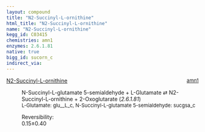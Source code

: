 ```yaml
---
layout: compound
title: "N2-Succinyl-L-ornithine"
html_title: "N2-Succinyl-L-ornithine"
name: "N2-Succinyl-L-ornithine"
kegg_id: C03415
chemistries: amn1
enzymes: 2.6.1.81
native: true
bigg_id: sucorn_c
indirect_via:
---
```

<dl><dt class='rs-product'><a href='{{ site.url }}{{ site.baseurl }}/compounds/C03415' class='link-dark' data-bs-toggle='tooltip' data-bs-html='true' data-bs-title='KEGG: C03415'>N2-Succinyl-L-ornithine</a><span style='float: right; max-width: 40%'><a href='{{ site.url }}{{ site.baseurl }}/chemistries/amn1' class='link-dark opacity-50' style='font-size: small; word-wrap: anywhere;'>amn1</a></span></dt><dd><p>N-Succinyl-L-glutamate 5-semialdehyde + L-Glutamate &#8644; N2-Succinyl-L-ornithine + 2-Oxoglutarate (<i>2.6.1.81</i>)<br /><span style='font-size: small;'><span data-bs-toggle='tooltip' data-bs-html='true' data-bs-title='KEGG: C00025'>L-Glutamate</span>: glu__L_c, <span data-bs-toggle='tooltip' data-bs-html='true' data-bs-title='KEGG: C05932'>N-Succinyl-L-glutamate 5-semialdehyde</span>: sucgsa_c</span><br /><div class="reversibility_info">Reversibility: <div class="progress"><div class="progress-bar bg-success" role="progressbar" style="width: 0%" aria-valuenow="0" aria-valuemin="0" aria-valuemax="100"></div></div><span>0.15&plusmn;0.40</span><div class="progress"><div class="progress-bar bg-danger" role="progressbar" style="width: 1.55%" aria-valuenow="0.15457030585369363" aria-valuemin="0" aria-valuemax="10"></div><div class="progress-bar bg-warning" role="progressbar" style="width: 4.01%" aria-valuenow="0.15457030585369363" aria-valuemin="0" aria-valuemax="10"></div></div></div></p><dl></dl></dd></dl>